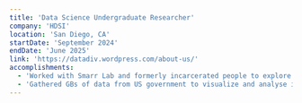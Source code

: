 ```yaml
---
title: 'Data Science Undergraduate Researcher'
company: 'HDSI'
location: 'San Diego, CA'
startDate: 'September 2024'
endDate: 'June 2025'
link: 'https://datadiv.wordpress.com/about-us/'
accomplishments:
  - 'Worked with Smarr Lab and formerly incarcerated people to explore data on incarceration vs. social policies.'
  - 'Gathered GBs of data from US government to visualize and analyse incarceration trends using Python and SQL.'
---
```

